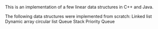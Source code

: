 This is an implementation of a few linear data structures in C++ and Java.

The following data structures were implemented from scratch:
Linked list
Dynamic array
circular list
Queue
Stack
Priority Queue